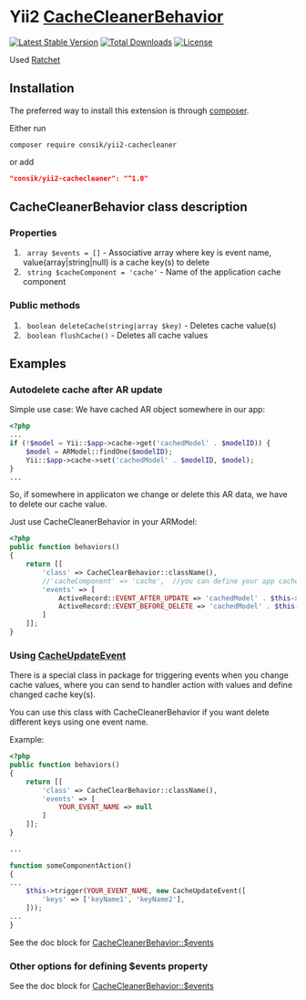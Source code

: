 # Yii2 [CacheCleanerBehavior](/CacheCleanerBehavior.php)

[![Latest Stable Version](https://poser.pugx.org/consik/yii2-cachecleaner/v/stable)](https://packagist.org/packages/consik/yii2-cachecleaner)
[![Total Downloads](https://poser.pugx.org/consik/yii2-cachecleaner/downloads)](https://packagist.org/packages/consik/yii2-cachecleaner)
[![License](https://poser.pugx.org/consik/yii2-cachecleaner/license)](https://packagist.org/packages/consik/yii2-cachecleaner)

Used [Ratchet](http://socketo.me/)

## Installation

The preferred way to install this extension is through [composer](http://getcomposer.org/download/).

Either run

```
composer require consik/yii2-cachecleaner
```

or add

```json
"consik/yii2-cachecleaner": "^1.0"
```

## CacheCleanerBehavior class description

### Properties

1. ``` array $events = []``` - Associative array where key is event name, value(array|string|null) is a cache key(s) to delete
2. ``` string $cacheComponent = 'cache'``` - Name of the application cache component

### Public methods

1. ``` boolean deleteCache(string|array $key)``` - Deletes cache value(s)
2. ``` boolean flushCache()``` - Deletes all cache values

## Examples

### Autodelete cache after AR update

Simple use case:
We have cached AR object somewhere in our app:
```php
<?php
...
if (!$model = Yii::$app->cache->get('cachedModel' . $modelID)) {
	$model = ARModel::findOne($modelID);
	Yii::$app->cache->set('cachedModel' . $modelID, $model);
}
...
```

So, if somewhere in applicaton we change or delete this AR data, we have to delete our cache value.

Just use CacheCleanerBehavior in your ARModel:

```php
<?php
public function behaviors()
{
    return [[
        'class' => CacheClearBehavior::className(),
        //'cacheComponent' => 'cache',  //you can define your app cache component
        'events' => [
            ActiveRecord::EVENT_AFTER_UPDATE => 'cachedModel' . $this->id
            ActiveRecord::EVENT_BEFORE_DELETE => 'cachedModel' . $this->id
        ]
    ]];
}
```

### Using [CacheUpdateEvent](/events/CacheUpdateEvent.php)

There is a special class in package for triggering events when you change cache values, where you can send to handler action with values and define changed cache key(s).

You can use this class with CacheCleanerBehavior if you want delete different keys using one event name.

Example:

```php
<?php
public function behaviors()
{
    return [[
        'class' => CacheClearBehavior::className(),
        'events' => [
            YOUR_EVENT_NAME => null
        ]
    ]];
}

...

function someComponentAction()
{
...
	$this->trigger(YOUR_EVENT_NAME, new CacheUpdateEvent([
		'keys' => ['keyName1', 'keyName2'],
	]));
...
}
```

See the doc block for [CacheCleanerBehavior::$events](/CacheCleanerBehavior.php#L32)

### Other options for defining $events property

See the doc block for [CacheCleanerBehavior::$events](/CacheCleanerBehavior.php#L32)
